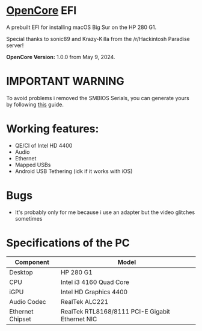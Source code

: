 # [OpenCore](https://github.com/acidanthera/OpenCorePkg) EFI
A prebuilt EFI for installing macOS Big Sur on the HP 280 G1.

Special thanks to sonic89 and Krazy-Killa from the /r/Hackintosh Paradise server!

**OpenCore Version:** 1.0.0 from May 9, 2024.

# IMPORTANT WARNING
To avoid problems i removed the SMBIOS Serials, you can generate yours by following [this](https://dortania.github.io/OpenCore-Install-Guide/config.plist/haswell.html#platforminfo) guide.

# Working features:

- QE/CI of Intel HD 4400
- Audio
- Ethernet
- Mapped USBs
- Android USB Tethering (idk if it works with iOS)

# Bugs

- It's probably only for me because i use an adapter but the video glitches sometimes

# Specifications of the PC

Component | Model
--- | --- 
Desktop | HP 280 G1
CPU | Intel i3 4160 Quad Core
iGPU | Intel HD Graphics 4400
Audio Codec | RealTek ALC221
Ethernet Chipset | RealTek RTL8168/8111 PCI-E Gigabit Ethernet NIC


